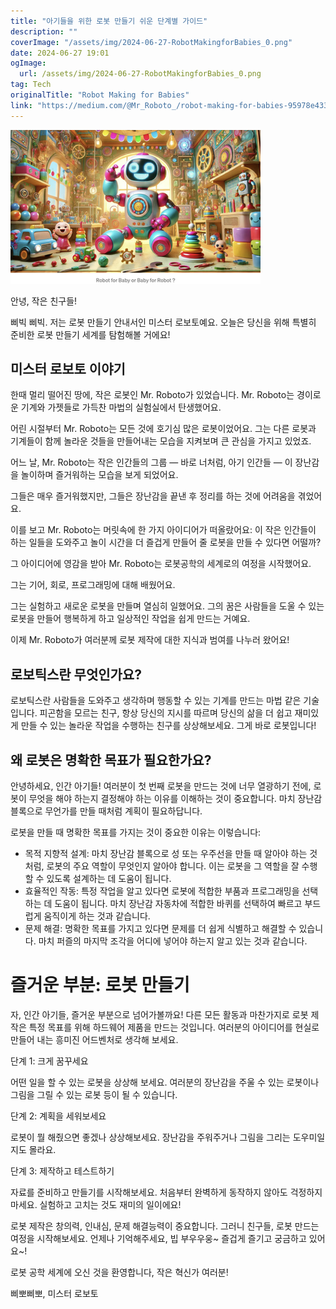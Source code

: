```yaml
---
title: "아기들을 위한 로봇 만들기 쉬운 단계별 가이드"
description: ""
coverImage: "/assets/img/2024-06-27-RobotMakingforBabies_0.png"
date: 2024-06-27 19:01
ogImage: 
  url: /assets/img/2024-06-27-RobotMakingforBabies_0.png
tag: Tech
originalTitle: "Robot Making for Babies"
link: "https://medium.com/@Mr_Roboto_/robot-making-for-babies-95978e43398e"
---
```



<img src="/assets/img/2024-06-27-RobotMakingforBabies_0.png" />

안녕, 작은 친구들!

삐빅 삐빅. 저는 로봇 만들기 안내서인 미스터 로보토예요. 오늘은 당신을 위해 특별히 준비한 로봇 만들기 세계를 탐험해볼 거에요!

## 미스터 로보토 이야기

<div class="content-ad"></div>

한때 멀리 떨어진 땅에, 작은 로봇인 Mr. Roboto가 있었습니다. Mr. Roboto는 경이로운 기계와 가젯들로 가득찬 마법의 실험실에서 탄생했어요.

어린 시절부터 Mr. Roboto는 모든 것에 호기심 많은 로봇이었어요. 그는 다른 로봇과 기계들이 함께 놀라운 것들을 만들어내는 모습을 지켜보며 큰 관심을 가지고 있었죠.

어느 날, Mr. Roboto는 작은 인간들의 그룹 — 바로 너처럼, 아기 인간들 — 이 장난감을 놀이하며 즐거워하는 모습을 보게 되었어요.

그들은 매우 즐거워했지만, 그들은 장난감을 끝낸 후 정리를 하는 것에 어려움을 겪었어요.

<div class="content-ad"></div>

이를 보고 Mr. Roboto는 머릿속에 한 가지 아이디어가 떠올랐어요: 이 작은 인간들이 하는 일들을 도와주고 놀이 시간을 더 즐겁게 만들어 줄 로봇을 만들 수 있다면 어떨까?

그 아이디어에 영감을 받아 Mr. Roboto는 로봇공학의 세계로의 여정을 시작했어요.

그는 기어, 회로, 프로그래밍에 대해 배웠어요.

그는 실험하고 새로운 로봇을 만들며 열심히 일했어요. 그의 꿈은 사람들을 도울 수 있는 로봇을 만들어 행복하게 하고 일상적인 작업을 쉽게 만드는 거예요.

<div class="content-ad"></div>

이제 Mr. Roboto가 여러분께 로봇 제작에 대한 지식과 범여를 나누러 왔어요!

## 로보틱스란 무엇인가요?

로보틱스란 사람들을 도와주고 생각하며 행동할 수 있는 기계를 만드는 마법 같은 기술입니다. 피곤함을 모르는 친구, 항상 당신의 지시를 따르며 당신의 삶을 더 쉽고 재미있게 만들 수 있는 놀라운 작업을 수행하는 친구를 상상해보세요. 그게 바로 로봇입니다!

## 왜 로봇은 명확한 목표가 필요한가요?

<div class="content-ad"></div>

안녕하세요, 인간 아기들! 여러분이 첫 번째 로봇을 만드는 것에 너무 열광하기 전에, 로봇이 무엇을 해야 하는지 결정해야 하는 이유를 이해하는 것이 중요합니다. 마치 장난감 블록으로 무언가를 만들 때처럼 계획이 필요하답니다.

로봇을 만들 때 명확한 목표를 가지는 것이 중요한 이유는 이렇습니다:

- 목적 지향적 설계: 마치 장난감 블록으로 성 또는 우주선을 만들 때 알아야 하는 것처럼, 로봇의 주요 역할이 무엇인지 알아야 합니다. 이는 로봇을 그 역할을 잘 수행할 수 있도록 설계하는 데 도움이 됩니다.
- 효율적인 작동: 특정 작업을 알고 있다면 로봇에 적합한 부품과 프로그래밍을 선택하는 데 도움이 됩니다. 마치 장난감 자동차에 적합한 바퀴를 선택하여 빠르고 부드럽게 움직이게 하는 것과 같습니다.
- 문제 해결: 명확한 목표를 가지고 있다면 문제를 더 쉽게 식별하고 해결할 수 있습니다. 마치 퍼즐의 마지막 조각을 어디에 넣어야 하는지 알고 있는 것과 같습니다.

# 즐거운 부분: 로봇 만들기

<div class="content-ad"></div>

자, 인간 아기들, 즐거운 부분으로 넘어가볼까요! 다른 모든 활동과 마찬가지로 로봇 제작은 특정 목표를 위해 하드웨어 제품을 만드는 것입니다. 여러분의 아이디어를 현실로 만들어 내는 흥미진 어드벤처로 생각해 보세요.

단계 1: 크게 꿈꾸세요

어떤 일을 할 수 있는 로봇을 상상해 보세요. 여러분의 장난감을 주울 수 있는 로봇이나 그림을 그릴 수 있는 로봇 등이 될 수 있습니다.

단계 2: 계획을 세워보세요

<div class="content-ad"></div>

로봇이 뭘 해줬으면 좋겠나 상상해보세요. 장난감을 주워주거나 그림을 그리는 도우미일지도 몰라요.

단계 3: 제작하고 테스트하기

자료를 준비하고 만들기를 시작해보세요. 처음부터 완벽하게 동작하지 않아도 걱정하지 마세요. 실험하고 고치는 것도 재미의 일이에요!

로봇 제작은 창의력, 인내심, 문제 해결능력이 중요합니다. 그러니 친구들, 로봇 만드는 여정을 시작해보세요. 언제나 기억해주세요, 빕 부우우웅~ 즐겁게 즐기고 궁금하고 있어요~!

<div class="content-ad"></div>

로봇 공학 세계에 오신 것을 환영합니다, 작은 혁신가 여러분!

삐뽀삐뽀, 미스터 로보토